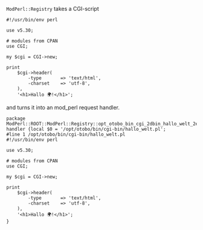 `ModPerl::Registry` takes a CGI-script

    #!/usr/bin/env perl
    
    use v5.30;
    
    # modules from CPAN
    use CGI;
    
    my $cgi = CGI->new;
    
    print
        $cgi->header(
            -type       => 'text/html',
            -charset    => 'utf-8',
        ),
        '<h1>Hallo 🌍!</h1>';

and turns it into an mod_perl request handler.


    package ModPerl::ROOT::ModPerl::Registry::opt_otobo_bin_cgi_2dbin_hallo_welt_2epl;sub handler {local $0 = '/opt/otobo/bin/cgi-bin/hallo_welt.pl';
    #line 1 /opt/otobo/bin/cgi-bin/hallo_welt.pl
    #!/usr/bin/env perl

    use v5.30;

    # modules from CPAN
    use CGI;

    my $cgi = CGI->new;

    print
        $cgi->header(
            -type       => 'text/html',
            -charset    => 'utf-8',
        ),
        '<h1>Hallo 🌍!</h1>';
    }
